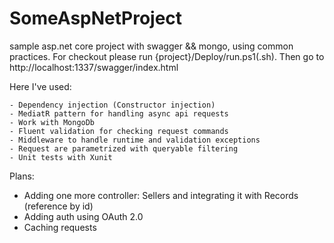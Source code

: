 # SomeAspNetProject
sample asp.net core project with swagger &amp;&amp; mongo, using common practices. 
For checkout please run {project}/Deploy/run.ps1(.sh).
 Then go to http://localhost:1337/swagger/index.html

Here I've used: 

    - Dependency injection (Constructor injection)
    - MediatR pattern for handling async api requests
    - Work with MongoDb
    - Fluent validation for checking request commands 
    - Middleware to handle runtime and validation exceptions
    - Request are parametrized with queryable filtering
    - Unit tests with Xunit

Plans:
 - Adding one more controller: Sellers and integrating it with Records (reference by id)
 - Adding auth using OAuth 2.0
 - Caching requests
